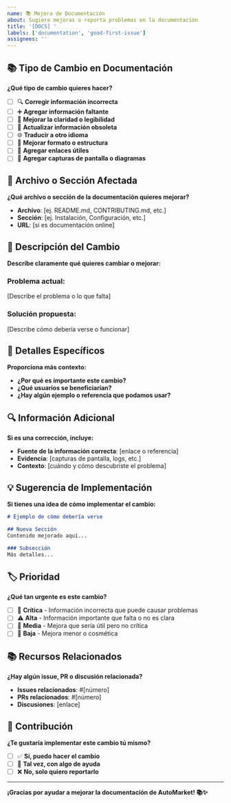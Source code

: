 ```yaml
---
name: 📚 Mejora de Documentación
about: Sugiere mejoras o reporta problemas en la documentación
title: '[DOCS] '
labels: ['documentation', 'good-first-issue']
assignees: ''
---
```


## 📚 Tipo de Cambio en Documentación

**¿Qué tipo de cambio quieres hacer?**

- [ ] 🔍 **Corregir información incorrecta**
- [ ] ➕ **Agregar información faltante**
- [ ] 🎨 **Mejorar la claridad o legibilidad**
- [ ] 🔄 **Actualizar información obsoleta**
- [ ] 🌐 **Traducir a otro idioma**
- [ ] 📱 **Mejorar formato o estructura**
- [ ] 🔗 **Agregar enlaces útiles**
- [ ] 📸 **Agregar capturas de pantalla o diagramas**

## 📖 Archivo o Sección Afectada

**¿Qué archivo o sección de la documentación quieres mejorar?**

- **Archivo**: [ej. README.md, CONTRIBUTING.md, etc.]
- **Sección**: [ej. Instalación, Configuración, etc.]
- **URL**: [si es documentación online]

## 🎯 Descripción del Cambio

**Describe claramente qué quieres cambiar o mejorar:**

### Problema actual:
[Describe el problema o lo que falta]

### Solución propuesta:
[Describe cómo debería verse o funcionar]

## 📝 Detalles Específicos

**Proporciona más contexto:**

- **¿Por qué es importante este cambio?**
- **¿Qué usuarios se beneficiarían?**
- **¿Hay algún ejemplo o referencia que podamos usar?**

## 🔍 Información Adicional

**Si es una corrección, incluye:**

- **Fuente de la información correcta**: [enlace o referencia]
- **Evidencia**: [capturas de pantalla, logs, etc.]
- **Contexto**: [cuándo y cómo descubriste el problema]

## 💡 Sugerencia de Implementación

**Si tienes una idea de cómo implementar el cambio:**

```markdown
# Ejemplo de cómo debería verse

## Nueva Sección
Contenido mejorado aquí...

### Subsección
Más detalles...
```

## 🏷️ Prioridad

**¿Qué tan urgente es este cambio?**

- [ ] 🚨 **Crítica** - Información incorrecta que puede causar problemas
- [ ] ⚠️ **Alta** - Información importante que falta o no es clara
- [ ] 🔶 **Media** - Mejora que sería útil pero no crítica
- [ ] 📝 **Baja** - Mejora menor o cosmética

## 📚 Recursos Relacionados

**¿Hay algún issue, PR o discusión relacionada?**

- **Issues relacionados**: #[número]
- **PRs relacionados**: #[número]
- **Discusiones**: [enlace]

## 🎉 Contribución

**¿Te gustaría implementar este cambio tú mismo?**

- [ ] ✅ **Sí, puedo hacer el cambio**
- [ ] 🤔 **Tal vez, con algo de ayuda**
- [ ] ❌ **No, solo quiero reportarlo**

---

**¡Gracias por ayudar a mejorar la documentación de AutoMarket! 📚✨**

